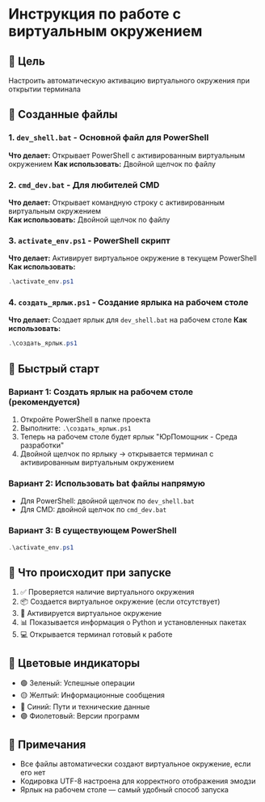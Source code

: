 # Инструкция по работе с виртуальным окружением

## 🎯 Цель
Настроить автоматическую активацию виртуального окружения при открытии терминала

## 📁 Созданные файлы

### 1. `dev_shell.bat` - Основной файл для PowerShell
**Что делает:** Открывает PowerShell с активированным виртуальным окружением
**Как использовать:** Двойной щелчок по файлу

### 2. `cmd_dev.bat` - Для любителей CMD
**Что делает:** Открывает командную строку с активированным виртуальным окружением  
**Как использовать:** Двойной щелчок по файлу

### 3. `activate_env.ps1` - PowerShell скрипт
**Что делает:** Активирует виртуальное окружение в текущем PowerShell
**Как использовать:** 
```powershell
.\activate_env.ps1
```

### 4. `создать_ярлык.ps1` - Создание ярлыка на рабочем столе
**Что делает:** Создает ярлык для `dev_shell.bat` на рабочем столе
**Как использовать:**
```powershell
.\создать_ярлык.ps1
```

## 🚀 Быстрый старт

### Вариант 1: Создать ярлык на рабочем столе (рекомендуется)
1. Откройте PowerShell в папке проекта
2. Выполните: `.\создать_ярлык.ps1`
3. Теперь на рабочем столе будет ярлык "ЮрПомощник - Среда разработки"
4. Двойной щелчок по ярлыку → открывается терминал с активированным виртуальным окружением

### Вариант 2: Использовать bat файлы напрямую
- Для PowerShell: двойной щелчок по `dev_shell.bat`
- Для CMD: двойной щелчок по `cmd_dev.bat`

### Вариант 3: В существующем PowerShell
```powershell
.\activate_env.ps1
```

## 🔧 Что происходит при запуске
1. ✅ Проверяется наличие виртуального окружения
2. 📦 Создается виртуальное окружение (если отсутствует)
3. 🚀 Активируется виртуальное окружение
4. 📊 Показывается информация о Python и установленных пакетах
5. 💻 Открывается терминал готовый к работе

## 🎨 Цветовые индикаторы
- 🟢 Зеленый: Успешные операции
- 🟡 Желтый: Информационные сообщения
- 🔵 Синий: Пути и технические данные
- 🟣 Фиолетовый: Версии программ

## 📝 Примечания
- Все файлы автоматически создают виртуальное окружение, если его нет
- Кодировка UTF-8 настроена для корректного отображения эмодзи
- Ярлык на рабочем столе — самый удобный способ запуска 